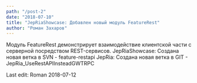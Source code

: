 ```yaml
---
path: "/post-2"
date: "2018-07-10"
title: "JepRiaShowcase: Добавлен новый модуль FeatureRest"
author: "Роман Захаров"
---
```


Модуль FeatureRest демонстрирует взаимодействие клиентской части с серверной посредством REST-сервисов.
JepRiaShowcase: Создана новая ветка в SVN - feature-restapi
JepRia: Создана новая ветка в GIT - JepRia_UseRestAPIInsteadGWTRPC

  
Last edit: Roman 2018-07-12
